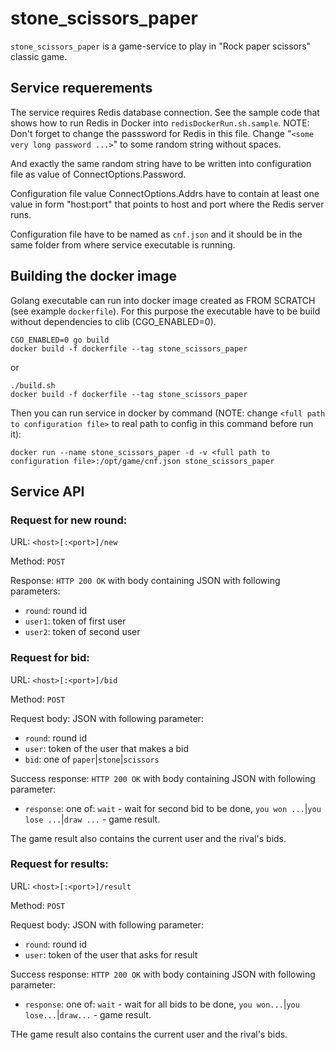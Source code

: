 # stone_scissors_paper

`stone_scissors_paper` is a game-service to play in "Rock paper scissors" classic game.

## Service requerements

The service requires Redis database connection. See the sample code that shows how to run Redis in Docker into `redisDockerRun.sh.sample`. NOTE: Don't forget to change the passsword for Redis in this file. Change "`<some very long password ...>`" to some random string without spaces.

And exactly the same random string have to be written into configuration file as value of ConnectOptions.Password.

Configuration file value ConnectOptions.Addrs have to contain at least one value in form "host:port" that points to host and port where the Redis server runs.

Configuration file have to be named as `cnf.json` and it should be in the same folder from where service executable is running.

## Building the docker image

Golang executable can run into docker image created as FROM SCRATCH (see example `dockerfile`). For this purpose the executable have to be build without dependencies to clib (CGO_ENABLED=0).

    CGO_ENABLED=0 go build
    docker build -f dockerfile --tag stone_scissors_paper
or

    ./build.sh
    docker build -f dockerfile --tag stone_scissors_paper

Then you can run service in docker by command (NOTE: change `<full path to configuration file>` to real path to config in this command before run it):

    docker run --name stone_scissors_paper -d -v <full path to configuration file>:/opt/game/cnf.json stone_scissors_paper

## Service API

### Request for new round:

URL: `<host>[:<port>]/new`

Method: `POST`

Response: `HTTP 200 OK` with body containing JSON with following parameters:

- `round`: round id
- `user1`: token of first user
- `user2`: token of second user


### Request for bid:

URL: `<host>[:<port>]/bid`

Method: `POST`

Request body: JSON with following parameter:

- `round`: round id
- `user`: token of the user that makes a bid
- `bid`: one of `paper`|`stone`|`scissors` 

Success response: `HTTP 200 OK` with body containing JSON with following parameter: 

- `response`: one of: `wait` - wait for second bid to be done, `you won ...`|`you lose ...`|`draw ...` - game result.

The game result also contains the current user and the rival's bids. 
 


### Request for results:
URL: `<host>[:<port>]/result` 

Method: `POST`

Request body: JSON with following parameter:

- `round`: round id
- `user`: token of the user that asks for result

Success response: `HTTP 200 OK` with body containing JSON with following parameter: 

- `response`: one of: `wait` - wait for all bids to be done, `you won...`|`you lose...`|`draw...` - game result.

THe game result also contains the current user and the rival's bids. 



